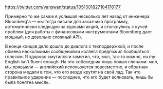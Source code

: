 ﻿https://twitter.com/vanswan/status/1051001827104178177

Примерно то же самое я услышал несколько лет назад от инженера Bloomberg'а — мы тогда писали для заказчика программу, автоматически следящую за курсами акций, и столкнулись с кучей проблем (для работы с финансовыми инструментами Bloomberg дает мощный, но довольно сложный API).

В конце концов дело дошло до диалога с техподдержкой, и после обмена несколькими сообщениями коллега предложил пообщаться голосом. Я здорово смутился и заметил, что, мол, так-то можно, но my English isn't fluent enough. На это собеседник лишь пожал плечами: мол, мы привыкли — английский используется повсеместно, и обратная сторона медали в том, что его везде крутят на свой лад. Так что правильное ударение — последнее, что его будет волновать, лишь бы была понятна мысль.